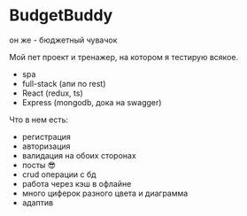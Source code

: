 # BudgetBuddy

он же - бюджетный чувачок

Мой пет проект и тренажер, на котором я тестирую всякое.

+ spa
+ full-stack (апи по rest)
+ React (redux, ts)
+ Express (mongodb, дока на swagger)


Что в нем есть: 
- регистрация
- авторизация
- валидация на обоих сторонах
- посты 😎
- crud операции с бд
- работа через кэш в офлайне
- много циферок разного цвета и диаграмма
- адаптив
  
